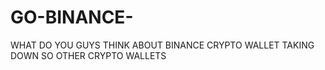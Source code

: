 # GO-BINANCE-
WHAT DO YOU GUYS THINK ABOUT BINANCE CRYPTO WALLET TAKING DOWN SO OTHER CRYPTO WALLETS 

